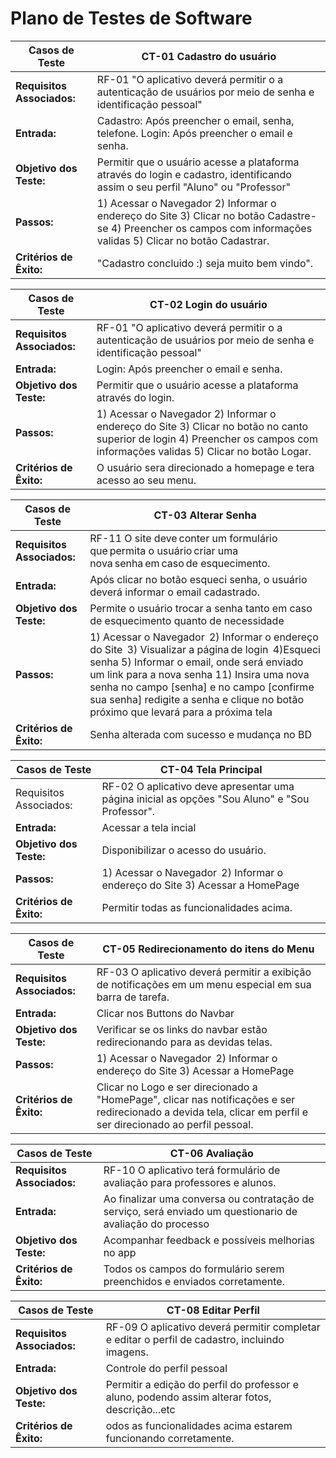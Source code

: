 # Plano de Testes de Software

|     Casos de Teste    | 		CT-01 Cadastro do usuário		|
|-----------------------|-----------------------------------------------|
|**Requisitos Associados:**|  RF-01 "O aplicativo deverá permitir o a autenticação de usuários por meio de senha e identificação pessoal"|
|**Entrada:**|Cadastro: Após preencher o email, senha, telefone. Login: Após preencher o email e senha.|
|**Objetivo dos Teste:**|Permitir que o usuário acesse a plataforma através do login e cadastro, identificando assim o seu perfil "Aluno" ou "Professor"|
|**Passos:**| 1) Acessar o Navegador 2) Informar o endereço do Site 3) Clicar no botão Cadastre-se 4) Preencher os campos com informações validas 5) Clicar no botão Cadastrar.|
|**Critérios de Êxito:**| "Cadastro concluido :) seja muito bem vindo".|

|     Casos de Teste    | 		CT-02 Login do usuário		|
|-----------------------|-----------------------------------------|
|**Requisitos Associados:**| RF-01 "O aplicativo deverá permitir o a autenticação de usuários por meio de senha e identificação pessoal"|
|**Entrada:**|Login: Após preencher o email e senha.|
|**Objetivo dos Teste:**|Permitir que o usuário acesse a plataforma através do login.|
|**Passos:**| 1) Acessar o Navegador 2) Informar o endereço do Site 3) Clicar no botão no canto superior de login 4) Preencher os campos com informações validas 5) Clicar no botão Logar.|
|**Critérios de Êxito:**|O usuário sera direcionado a homepage e tera acesso ao seu menu.|

|     Casos de Teste    | 		CT-03 Alterar Senha			|
|----------------|------------------------------------------------------|
|**Requisitos Associados:**|    RF-11 O site deve conter um formulário que permita o usuário criar uma nova senha em caso de esquecimento.
|**Entrada:**|Após clicar no botão esqueci senha, o usuário deverá informar o email cadastrado.|
|**Objetivo dos Teste:**|Permite o usuário trocar a senha tanto em caso de esquecimento quanto de necessidade
|**Passos:**|1) Acessar o Navegador  2) Informar o endereço do Site  3) Visualizar a página de login  4)Esqueci senha 5) Informar o email, onde será enviado um link para a nova senha 11) Insira uma nova senha no campo [senha] e no campo [confirme sua senha] redigite a senha e clique no botão próximo que levará para a próxima tela|
|**Critérios de Êxito:**| Senha alterada com sucesso e mudança no BD|

|     Casos de Teste    | 		CT-04 Tela Principal			|
|-----------------------|-----------------------------------------------|
|Requisitos Associados:|RF-02 O aplicativo deve apresentar uma página inicial as opções "Sou Aluno" e "Sou Professor".|
|**Entrada:**|Acessar a tela incial|
|**Objetivo dos Teste:**|Disponibilizar o acesso do usuário.|
|**Passos:**|1) Acessar o Navegador  2) Informar o endereço do Site 3) Acessar a HomePage|
|**Critérios de Êxito:**|Permitir todas as funcionalidades acima.|

|     Casos de Teste    | 		CT-05 Redirecionamento do itens do Menu  |
|-----------------------|----------------------------------------------------|
|**Requisitos Associados:**|    RF-03 O aplicativo deverá permitir a exibição de notificações em um menu especial em sua barra de tarefa.|
|**Entrada:**|Clicar nos Buttons do Navbar|
|**Objetivo dos Teste:**|Verificar se os links do navbar estão redirecionando para as devidas telas.|
|**Passos:**|1) Acessar o Navegador  2) Informar o endereço do Site 3) Acessar a HomePage|
|**Critérios de Êxito:**| Clicar no Logo e ser direcionado a "HomePage", clicar nas notificações e ser redirecionado a devida tela, clicar em perfil e ser direcionado ao perfil pessoal.|


|     Casos de Teste    | 		CT-06 Avaliação				|
|-----------------------|-----------------------------------------------|
|**Requisitos Associados:**| RF-10 O aplicativo terá formulário de avaliação para professores e alunos.|
|**Entrada:**| Ao finalizar uma conversa ou contratação de serviço, será enviado um questionario de avaliação do processo|
|**Objetivo dos Teste:**| Acompanhar feedback e possíveis melhorias no app|
|**Critérios de Êxito:**| Todos os campos do formulário serem preenchidos e enviados corretamente.|

|     Casos de Teste    | 		CT-08 Editar Perfil			|
|-----------------------|-----------------------------------------------|
|**Requisitos Associados:**|RF-09 O aplicativo deverá permitir completar e editar o perfil de cadastro, incluindo imagens.|
|**Entrada:**|Controle do perfil pessoal|
|**Objetivo dos Teste:**|Permitir a edição do perfil do professor e aluno, podendo assim alterar fotos, descrição...etc|
|**Critérios de Êxito:**|odos as funcionalidades acima estarem funcionando corretamente.|

                                                                        
